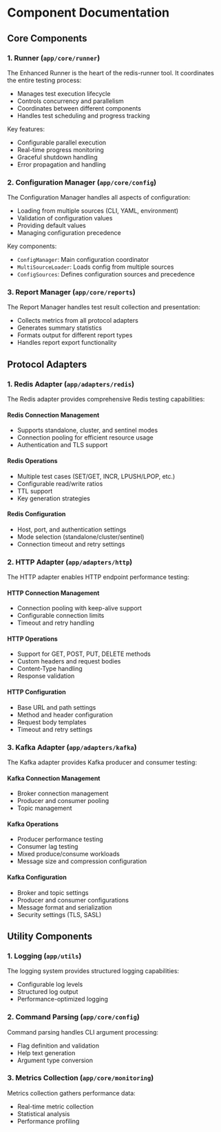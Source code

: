 # Component Documentation

## Core Components

### 1. Runner (`app/core/runner`)

The Enhanced Runner is the heart of the redis-runner tool. It coordinates the entire testing process:

- Manages test execution lifecycle
- Controls concurrency and parallelism
- Coordinates between different components
- Handles test scheduling and progress tracking

Key features:

- Configurable parallel execution
- Real-time progress monitoring
- Graceful shutdown handling
- Error propagation and handling

### 2. Configuration Manager (`app/core/config`)

The Configuration Manager handles all aspects of configuration:

- Loading from multiple sources (CLI, YAML, environment)
- Validation of configuration values
- Providing default values
- Managing configuration precedence

Key components:

- `ConfigManager`: Main configuration coordinator
- `MultiSourceLoader`: Loads config from multiple sources
- `ConfigSources`: Defines configuration sources and precedence

### 3. Report Manager (`app/core/reports`)

The Report Manager handles test result collection and presentation:

- Collects metrics from all protocol adapters
- Generates summary statistics
- Formats output for different report types
- Handles report export functionality

## Protocol Adapters

### 1. Redis Adapter (`app/adapters/redis`)

The Redis adapter provides comprehensive Redis testing capabilities:

#### Redis Connection Management

- Supports standalone, cluster, and sentinel modes
- Connection pooling for efficient resource usage
- Authentication and TLS support

#### Redis Operations

- Multiple test cases (SET/GET, INCR, LPUSH/LPOP, etc.)
- Configurable read/write ratios
- TTL support
- Key generation strategies

#### Redis Configuration

- Host, port, and authentication settings
- Mode selection (standalone/cluster/sentinel)
- Connection timeout and retry settings

### 2. HTTP Adapter (`app/adapters/http`)

The HTTP adapter enables HTTP endpoint performance testing:

#### HTTP Connection Management

- Connection pooling with keep-alive support
- Configurable connection limits
- Timeout and retry handling

#### HTTP Operations

- Support for GET, POST, PUT, DELETE methods
- Custom headers and request bodies
- Content-Type handling
- Response validation

#### HTTP Configuration

- Base URL and path settings
- Method and header configuration
- Request body templates
- Timeout and retry settings

### 3. Kafka Adapter (`app/adapters/kafka`)

The Kafka adapter provides Kafka producer and consumer testing:

#### Kafka Connection Management

- Broker connection management
- Producer and consumer pooling
- Topic management

#### Kafka Operations

- Producer performance testing
- Consumer lag testing
- Mixed produce/consume workloads
- Message size and compression configuration

#### Kafka Configuration

- Broker and topic settings
- Producer and consumer configurations
- Message format and serialization
- Security settings (TLS, SASL)

## Utility Components

### 1. Logging (`app/utils`)

The logging system provides structured logging capabilities:

- Configurable log levels
- Structured log output
- Performance-optimized logging

### 2. Command Parsing (`app/core/config`)

Command parsing handles CLI argument processing:

- Flag definition and validation
- Help text generation
- Argument type conversion

### 3. Metrics Collection (`app/core/monitoring`)

Metrics collection gathers performance data:

- Real-time metric collection
- Statistical analysis
- Performance profiling
